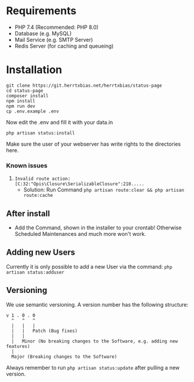 # Requirements
- PHP 7.4 (Recommended: PHP 8.0)
- Database (e.g. MySQL)
- Mail Service (e.g. SMTP Server)
- Redis Server (for caching and queueing)

# Installation
``` shell
git clone https://git.herrtxbias.net/herrtxbias/status-page
cd status-page
composer install
npm install
npm run dev
cp .env.example .env
```
Now edit the .env and fill it with your data.in
```
php artisan status:install
```
Make sure the user of your webserver has write rights to the directories here.

### Known issues
1. ``Invalid route action: [C:32:"Opis\Closure\SerializableClosure":210.....``
    - Solution: Run Command ``php artisan route:clear && php artisan route:cache``

## After install
- Add the Command, shown in the installer to your crontab! Otherwise Scheduled Maintenances and much more won't work.

## Adding new Users
Currently it is only possible to add a new User via the command: ``php artisan status:adduser``

## Versioning
We use semantic versioning. A version number has the following structure:
````
v 1 . 0 . 0
  ^   ^   ^
  |   |   |
  |   |   Patch (Bug fixes)
  |   |
  |   Minor (No breaking changes to the Software, e.g. adding new features)
  |
  Major (Breaking changes to the Software)
````
Always remember to run ``php artisan status:update`` after pulling a new version.
